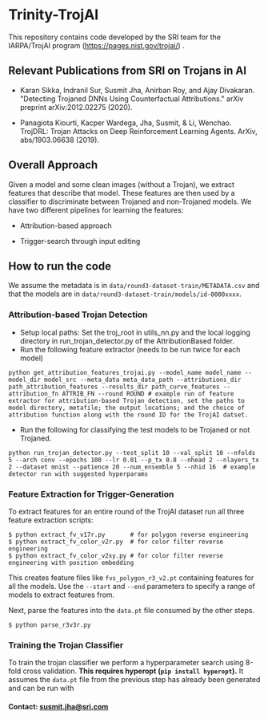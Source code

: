 # Trinity-TrojAI
This repository contains code developed by the SRI team for the IARPA/TrojAI program (https://pages.nist.gov/trojai/) .  

## Relevant Publications from SRI on Trojans in AI

* Karan Sikka, Indranil Sur, Susmit Jha, Anirban Roy, and Ajay Divakaran. "Detecting Trojaned DNNs Using Counterfactual Attributions." arXiv preprint arXiv:2012.02275 (2020).

* Panagiota Kiourti, Kacper Wardega, Jha, Susmit, & Li, Wenchao. TrojDRL: Trojan Attacks on Deep Reinforcement Learning Agents. ArXiv, abs/1903.06638 (2019).

## Overall Approach

Given a model and some clean images (without a Trojan), we extract features that describe that model. These features are then used by a classifier to discriminate between Trojaned and non-Trojaned models. We have two different pipelines for learning the features:

* Attribution-based approach

* Trigger-search through input editing

## How to run the code

We assume the metadata is in `data/round3-dataset-train/METADATA.csv` and that the models are in `data/round3-dataset-train/models/id-0000xxxx`.

### Attribution-based Trojan Detection 

- Setup local paths: Set the troj_root in utils_nn.py and the local logging directory in run_trojan_detector.py of the AttributionBased folder.
- Run the following feature extractor (needs to be run twice for each model)

```
python get_attribution_features_trojai.py --model_name model_name --model_dir model_src --meta_data meta_data_path --attributions_dir path_attribution_features --results_dir path_curve_features --attribution_fn ATTRIB_FN --round ROUND # example run of feature extractor for attribution-based Trojan detection, set the paths to model directory, metafile; the output locations; and the choice of attribution function along with the round ID for the TrojAI datset. 
```

- Run the following for classifying the test models to be Trojaned or not Trojaned.

```
python run_trojan_detector.py --test_split 10 --val_split 10 --nfolds 5 --arch conv --epochs 100 --lr 0.01 --p_tx 0.8 --nhead 2 --nlayers_tx 2 --dataset mnist --patience 20 --num_ensemble 5 --nhid 16  # example detector run with suggested hyperparams
```

### Feature Extraction for Trigger-Generation

To extract features for an entire round of the TrojAI dataset run all three
feature extraction scripts:

```
$ python extract_fv_v17r.py       # for polygon reverse engineering
$ python extract_fv_color_v2r.py  # for color filter reverse engineering
$ python extract_fv_color_v2xy.py # for color filter reverse engineering with position embedding
```

This creates feature files like `fvs_polygon_r3_v2.pt` containing features for
all the models. Use the `--start` and `--end` parameters to specify a range
of models to extract features from.

Next, parse the features into the `data.pt` file consumed by the other steps.

```
$ python parse_r3v3r.py
```

### Training the Trojan Classifier

To train the trojan classifier we perform a hyperparameter search using
8-fold cross validation.
__This requires hyperopt (`pip install hyperopt`).__
It assumes the `data.pt` file from the previous step has already been
generated and can be run with





#### Contact: susmit.jha@sri.com 
